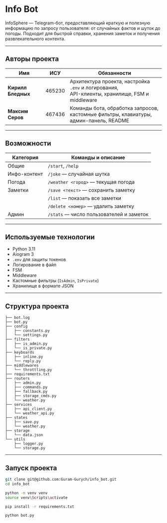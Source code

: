
# Info Bot

InfoSphere — Telegram-бот, предоставляющий краткую и полезную информацию по запросу пользователя: от случайных фактов и шуток до погоды. Подходит для быстрой справки, хранения заметок и получения развлекательного контента.

---

## Авторы проекта

| Имя               | ИСУ     | Обязанности                                                                 |
|------------------|---------|------------------------------------------------------------------------------|
| **Кирилл Бледных** | 465230 | Архитектура проекта, настройка `.env` и логирования, <br> API-клиенты, хранилище, FSM и middleware |
| **Максим Серов**  | 467436 | Команды бота, обработка запросов, <br> кастомные фильтры, клавиатуры, админ-панель, README |

---

## Возможности

| Категория | Команды и описание                              |
|----------|-------------------------------------------------|
| Общие    | `/start`, `/help`                               |
| Инфо-контент | `/joke` — случайная шутка                       |
| Погода   | `/weather <город>` — текущая погода             |
| Заметки | `/save <текст>` — сохранить заметку             |
|          | `/list` — показать все заметки                  |
|          | `/delete <номер>` — удалить заметку             |
| Админ  | `/stats` — число пользователей и заметок        |

---

## Используемые технологии

- Python 3.11
- Aiogram 3
- `.env` для защиты токенов
- Логирование в файл
- FSM
- Middleware
- Кастомные фильтры (`IsAdmin`, `IsPrivate`)
- Хранилище в формате JSON

---

## Структура проекта

```
├── bot.log
├── bot.py
├── config
│   ├── constants.py
│   └── settings.py
├── filters
│   ├── is_admin.py
│   └── is_private.py
├── keyboards
│   ├── inline.py
│   └── reply.py
├── middlewares
│   └── throttling.py
├── requirements.txt
├── routers
│   ├── admin.py
│   ├── commands.py
│   ├── fallback.py
│   ├── storage_cmds.py
│   └── weather.py
├── services
│   ├── api_client.py
│   └── weather_api.py
├── states
│   ├── save.py
│   └── weather.py
├── storage
│   └── data.json
└── utils
    ├── logger.py
    └── storage.py
````

---

## Запуск проекта

```bash
git clone git@github.com:Guram-Gurych/info_bot.git
cd info_bot

python -m venv venv
source venv\Scripts\activate

pip install -r requirements.txt

python bot.py
```

